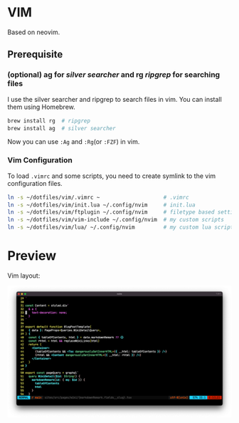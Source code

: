 # VIM

Based on neovim.

## Prerequisite

### (optional) ag for _silver searcher_ and rg _ripgrep_ for searching files

I use the silver searcher and ripgrep to search files in vim. You can install them using Homebrew.

```bash
brew install rg  # ripgrep
brew install ag  # silver searcher
```

Now you can use `:Ag` and `:Rg`(or `:FZF`) in vim.

### Vim Configuration

To load `.vimrc` and some scripts, you need to create symlink to the vim configuration files.

```bash
ln -s ~/dotfiles/vim/.vimrc ~                    # .vimrc
ln -s ~/dotfiles/vim/init.lua ~/.config/nvim     # init.lua
ln -s ~/dotfiles/vim/ftplugin ~/.config/nvim     # filetype based settings
ln -s ~/dotfiles/vim/vim-include ~/.config/nvim  # my custom scripts
ln -s ~/dotfiles/vim/lua/ ~/.config/nvim         # my custom lua scripts
```

# Preview

Vim layout:

![codes](./docs/snapshot.png)
